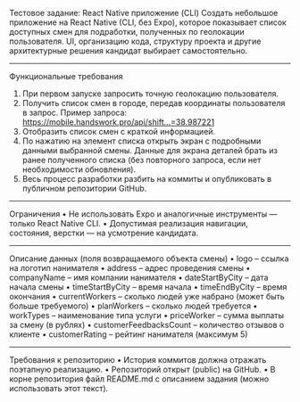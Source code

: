 Тестовое задание: React Native приложение (CLI)
Создать небольшое приложение на React Native (CLI, без Expo), которое показывает список доступных смен для подработки, полученных по геолокации пользователя.
UI, организацию кода, структуру проекта и другие архитектурные решения кандидат выбирает самостоятельно.
________________________________________
Функциональные требования
1.	При первом запуске запросить точную геолокацию пользователя.
2.	Получить список смен в городе, передав координаты пользователя в запрос.
Пример запроса:
https://mobile.handswork.pro/api/shift...=38.987221
3.	Отобразить список смен с краткой информацией.
4.	По нажатию на элемент списка открыть экран с подробными данными выбранной смены.
Данные для экрана деталей брать из ранее полученного списка (без повторного запроса, если нет необходимости обновления).
5.	Весь процесс разработки разбить на коммиты и опубликовать в публичном репозитории GitHub.
________________________________________
Ограничения
•	Не использовать Expo и аналогичные инструменты — только React Native CLI.
•	Допустимая реализация навигации, состояния, верстки — на усмотрение кандидата.
________________________________________
Описание данных (поля возвращаемого объекта смены)
•	logo – ссылка на логотип нанимателя
•	address – адрес проведения смены
•	companyName – имя компании нанимателя
•	dateStartByCity – дата начала смены
•	timeStartByCity – время начала
•	timeEndByCity – время окончания
•	currentWorkers – сколько людей уже набрано (может быть больше требуемого)
•	planWorkers – сколько людей требуется
•	workTypes – наименование типа услуги
•	priceWorker – сумма выплаты за смену (в рублях)
•	customerFeedbacksCount – количество отзывов о клиенте
•	customerRating – рейтинг нанимателя (максимум 5)
________________________________________
Требования к репозиторию
•	История коммитов должна отражать поэтапную реализацию.
•	Репозиторий открыт (public) на GitHub.
•	В корне репозитория файл README.md с описанием задания (можно использовать этот текст).
